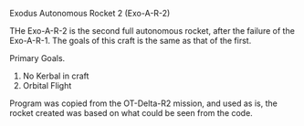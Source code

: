 Exodus Autonomous Rocket 2 (Exo-A-R-2)

THe Exo-A-R-2 is the second full autonomous rocket, after the failure of the Exo-A-R-1. 
The goals of this craft is the same as that of the first.

Primary Goals.
1. No Kerbal in craft
2. Orbital Flight

Program was copied from the OT-Delta-R2 mission, and used as is, the rocket created was based on what could be seen from the code. 

